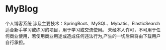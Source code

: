 # MyBlog
个人博客系统
涉及主要技术：SpringBoot、MySQL、Mybatis、ElasticSearch
适合新手学习或练习的项目，用于学习或交流使用。
未经本人许可，不可用于任何商业使用，若使用商业用途或造成任何违法行为,产生的一切后果将由下载用户自行承担。